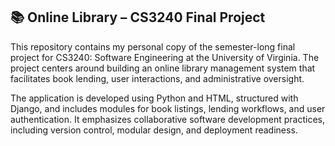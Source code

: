 ## 📚 Online Library – CS3240 Final Project

This repository contains my personal copy of the semester-long final project for CS3240: Software Engineering at the University of Virginia. The project centers around building an online library management system that facilitates book lending, user interactions, and administrative oversight.

The application is developed using Python and HTML, structured with Django, and includes modules for book listings, lending workflows, and user authentication. It emphasizes collaborative software development practices, including version control, modular design, and deployment readiness.

